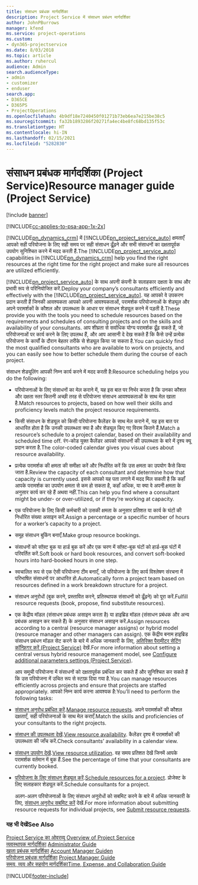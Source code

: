 ```yaml
---
title: संसाधन प्रबंधक मार्गदर्शिका
description: Project Service में संसाधन प्रबंधन मार्गदर्शिका
author: JohnPBurrows
manager: kfend
ms.service: project-operations
ms.custom:
- dyn365-projectservice
ms.date: 8/03/2018
ms.topic: article
ms.author: ruhercul
audience: Admin
search.audienceType:
- admin
- customizer
- enduser
search.app:
- D365CE
- D365PS
- ProjectOperations
ms.openlocfilehash: 4b9df18e7240450f01271b73eb6ea7e215be38c5
ms.sourcegitcommit: fa32b1893286f20271fa4ec4be8fc68bd135f53c
ms.translationtype: HT
ms.contentlocale: hi-IN
ms.lasthandoff: 02/15/2021
ms.locfileid: "5282830"
---
```

# <a name="resource-manager-guide-project-service"></a><span data-ttu-id="6ee8e-103">संसाधन प्रबंधक मार्गदर्शिका (Project Service)</span><span class="sxs-lookup"><span data-stu-id="6ee8e-103">Resource manager guide (Project Service)</span></span>

[!include [banner](../includes/psa-now-project-operations.md)]

[!INCLUDE[cc-applies-to-psa-app-1x-2x](../includes/cc-applies-to-psa-app-1x-2x.md)]

<span data-ttu-id="6ee8e-104">[!INCLUDE[pn_dynamics_crm](../includes/pn-dynamics-crm.md)] में [!INCLUDE[pn_project_service_auto](../includes/pn-project-service-auto.md)] क्षमताएँ आपको सही परियोजना के लिए सही समय पर सही संसाधन ढूँढ़ने और सभी संसाधनों का दक्षतापूर्वक उपयोग सुनिश्चित करने में मदद करती हैं.</span><span class="sxs-lookup"><span data-stu-id="6ee8e-104">The [!INCLUDE[pn_project_service_auto](../includes/pn-project-service-auto.md)] capabilities in [!INCLUDE[pn_dynamics_crm](../includes/pn-dynamics-crm.md)] help you find the right resources at the right time for the right project and make sure all resources are utilized efficiently.</span></span>  
  
 <span data-ttu-id="6ee8e-105">[!INCLUDE[pn_project_service_auto](../includes/pn-project-service-auto.md)] के साथ अपनी कंपनी के सलाहकार दक्षता के साथ और प्रभावी रूप से परिनियोजित करें.</span><span class="sxs-lookup"><span data-stu-id="6ee8e-105">Deploy your company’s consultants efficiently and effectively with the [!INCLUDE[pn_project_service_auto](../includes/pn-project-service-auto.md)].</span></span> <span data-ttu-id="6ee8e-106">यह आपको वे उपकरण प्रदान करती हैं जिनकी आवश्‍यकता आपको अपनी आवश्‍यकताओं, परामर्शक परियोजनाओं के शेड्यूल और अपने परामर्शकों के कौशल और उपलब्‍धता के आधार पर संसाधन शेड्यूल करने में पड़ती है.</span><span class="sxs-lookup"><span data-stu-id="6ee8e-106">These provide you with the tools you need to schedule resources based on the requirements and schedules of consulting projects and on the skills and availability of your consultants.</span></span> <span data-ttu-id="6ee8e-107">आप शीघ्रता से सर्वाधिक योग्‍य परामर्शक ढूँढ़ सकते हैं, जो परियोजनाओं पर कार्य करने के लिए उपलब्ध हैं, और आप आसानी दे देख सकते हैं कि कैसे उन्‍हें प्रत्‍येक परियोजना के कार्यों के दौरान बेहतर तरीके से शेड्यूल किया जा सकता है.</span><span class="sxs-lookup"><span data-stu-id="6ee8e-107">You can quickly find the most qualified consultants who are available to work on projects, and you can easily see how to better schedule them during the course of each project.</span></span>  
  
 <span data-ttu-id="6ee8e-108">संसाधन शेड्यूलिंग आपकी निम्न कार्य करने में मदद करती है:</span><span class="sxs-lookup"><span data-stu-id="6ee8e-108">Resource scheduling helps you do the following:</span></span>  
  
- <span data-ttu-id="6ee8e-109">परियोजनाओं के लिए संसाधनों का मेल कराने में, यह इस बात पर निर्भर करता है कि उनका कौशल और दक्षता स्‍तर कितनी अच्छी तरह से परियोजना संसाधन आवश्‍यकताओं के साथ मेल खाता है.</span><span class="sxs-lookup"><span data-stu-id="6ee8e-109">Match resources to projects, based on how well their skills and proficiency levels match the project resource requirements.</span></span>  
  
- <span data-ttu-id="6ee8e-110">किसी संसाधन के शेड्यूल को किसी परियोजना कैलेंडर के साथ मेल कराने में, यह इस बात पर आधारित होता है कि उनकी उपलब्‍धता क्‍या है और शेड्यूल किए गए विराम कितने हैं.</span><span class="sxs-lookup"><span data-stu-id="6ee8e-110">Match a resource’s schedule to a project calendar, based on their availability and scheduled time off.</span></span> <span data-ttu-id="6ee8e-111">रंग-कोड युक्त कैलेंडर आपको संसाधनों की उपलब्‍धता के बारे में दृश्य क्‍यू प्रदान करता है.</span><span class="sxs-lookup"><span data-stu-id="6ee8e-111">The color-coded calendar gives you visual cues about resource availability.</span></span>  
  
- <span data-ttu-id="6ee8e-112">प्रत्येक परामर्शक की क्षमता की समीक्षा करें और निर्धारित करें कि उस क्षमता का उपयोग कैसे किया जाता है.</span><span class="sxs-lookup"><span data-stu-id="6ee8e-112">Review the capacity of each consultant and determine how that capacity is currently used.</span></span> <span data-ttu-id="6ee8e-113">इससे आपको यह पता लगाने में मदद मिल सकती है कि कहाँ आपके परामर्शक का उपयोग क्षमता से कम हो सकता है, कहाँ अधिक, या क्‍या वे अपनी क्षमता के अनुसार कार्य कर रहे हैं अथवा नहीं.</span><span class="sxs-lookup"><span data-stu-id="6ee8e-113">This can help you find where a consultant might be under- or over-utilized, or if they’re working at capacity.</span></span>  
  
- <span data-ttu-id="6ee8e-114">एक परियोजना के लिए किसी कर्मचारी को उसकी क्षमता के अनुसार प्रतिशत या कार्य के घंटों की निर्धारित संख्या असाइन करें.</span><span class="sxs-lookup"><span data-stu-id="6ee8e-114">Assign a percentage or a specific number of hours for a worker’s capacity to a project.</span></span>  
  
- <span data-ttu-id="6ee8e-115">समूह संसाधन बुकिंग बनाएँ.</span><span class="sxs-lookup"><span data-stu-id="6ee8e-115">Make group resource bookings.</span></span>  
  
- <span data-ttu-id="6ee8e-116">संसाधनों को सॉफ़्ट बुक या हार्ड बुक करें और एक चरण में सॉफ़्ट-बुक घंटों को हार्ड-बुक घंटों में परिवर्तित करें.</span><span class="sxs-lookup"><span data-stu-id="6ee8e-116">Soft book or hard book resources, and convert soft-booked hours into hard-booked hours in one step.</span></span>  
  
- <span data-ttu-id="6ee8e-117">स्‍वचालित रूप से एक ऐसी परियोजना टीम बनाएँ, जो परियोजना के लिए कार्य विश्लेषण संरचना में परिभाषित संसाधनों पर आधारित हो.</span><span class="sxs-lookup"><span data-stu-id="6ee8e-117">Automatically form a project team based on resources defined in a work breakdown structure for a project.</span></span>  
  
- <span data-ttu-id="6ee8e-118">संसाधन अनुरोधों (बुक करने, प्रस्तावित करने, प्रतिस्थापक संसाधनों को ढूँढ़ने) को पूरा करें.</span><span class="sxs-lookup"><span data-stu-id="6ee8e-118">Fulfill resource requests (book, propose, find substitute resources).</span></span>  
  
- <span data-ttu-id="6ee8e-119">एक केंद्रीय मॉडल (संसाधन प्रबंधक असाइन करता है) या हाइब्रिड मॉडल (संसाधन प्रबंधक और अन्य प्रबंधक असाइन कर सकते हैं) के अनुसार संसाधन असाइन करें.</span><span class="sxs-lookup"><span data-stu-id="6ee8e-119">Assign resources according to a central (resource manager assigns) or hybrid model (resource manager and other managers can assign).</span></span> <span data-ttu-id="6ee8e-120">एक केंद्रीय बनाम हाइब्रिड संसाधन प्रबंधन मॉडल सेट करने के बारे में अधिक जानकारी के लिए, [अतिरिक्त पैरामीटर सेटिंग कॉन्फ़िगर करें (Project Service)](../psa/configure-additional-parameters-settings.md) देखें.</span><span class="sxs-lookup"><span data-stu-id="6ee8e-120">For more information about setting a central versus hybrid resource management model, see [Configure additional parameters settings (Project Service)](../psa/configure-additional-parameters-settings.md).</span></span>  
  
  <span data-ttu-id="6ee8e-121">आप समूची परियोजना में संसाधनों को दक्षतापूर्वक प्रबंधित कर सकते हैं और सुनिश्चित कर सकते हैं कि उस परियोजना में उचित रूप से स्‍टाफ़ दिया गया है.</span><span class="sxs-lookup"><span data-stu-id="6ee8e-121">You can manage resources efficiently across projects and ensure that projects are staffed appropriately.</span></span> <span data-ttu-id="6ee8e-122">आपको निम्न कार्य करना आवश्‍यक है:</span><span class="sxs-lookup"><span data-stu-id="6ee8e-122">You’ll need to perform the following tasks:</span></span>  
  
- <span data-ttu-id="6ee8e-123">[संसाधन अनुरोध प्रबंधित करें](../psa/manage-resource-requests.md).</span><span class="sxs-lookup"><span data-stu-id="6ee8e-123">[Manage resource requests](../psa/manage-resource-requests.md).</span></span> <span data-ttu-id="6ee8e-124">अपने परामर्शकों की कौशल दक्षताएँ, सही परियोजनाओं के साथ मेल कराएँ.</span><span class="sxs-lookup"><span data-stu-id="6ee8e-124">Match the skills and proficiencies of your consultants to the right projects.</span></span>  
  
- <span data-ttu-id="6ee8e-125">[संसाधन की उपलब्धता देखें](../psa/view-resource-availability.md).</span><span class="sxs-lookup"><span data-stu-id="6ee8e-125">[View resource availability](../psa/view-resource-availability.md).</span></span> <span data-ttu-id="6ee8e-126">कैलेंडर दृश्य में परामर्शकों की उपलब्धता की जाँच करें.</span><span class="sxs-lookup"><span data-stu-id="6ee8e-126">Check consultants’ availability in a calendar view.</span></span>  
  
- <span data-ttu-id="6ee8e-127">[संसाधन उपयोग देखें](../psa/view-resource-utilization.md).</span><span class="sxs-lookup"><span data-stu-id="6ee8e-127">[View resource utilization](../psa/view-resource-utilization.md).</span></span> <span data-ttu-id="6ee8e-128">वह समय प्रतिशत देखें जिनमें आपके परामर्शक वर्तमान में बुक हैं.</span><span class="sxs-lookup"><span data-stu-id="6ee8e-128">See the percentage of time that your consultants are currently booked.</span></span>  
  
- <span data-ttu-id="6ee8e-129">[परियोजना के लिए संसाधन शेड्यूल करें](../psa/schedule-resources-project.md).</span><span class="sxs-lookup"><span data-stu-id="6ee8e-129">[Schedule resources for a project](../psa/schedule-resources-project.md).</span></span> <span data-ttu-id="6ee8e-130">प्रोजेक्ट के लिए सलाहकार शेड्यूल करें.</span><span class="sxs-lookup"><span data-stu-id="6ee8e-130">Schedule consultants for a project.</span></span>  
  
  <span data-ttu-id="6ee8e-131">अलग-अलग परियोजनाओं के लिए संसाधन अनुरोधों को सबमिट करने के बारे में अधिक जानकारी के लिए, [संसाधन अनुरोध सबमिट करें](../psa/submit-resource-requests.md)  देखें.</span><span class="sxs-lookup"><span data-stu-id="6ee8e-131">For more information about submitting resource requests for individual projects, see [Submit resource requests](../psa/submit-resource-requests.md).</span></span>  
  
### <a name="see-also"></a><span data-ttu-id="6ee8e-132">यह भी देखें</span><span class="sxs-lookup"><span data-stu-id="6ee8e-132">See Also</span></span>  
 <span data-ttu-id="6ee8e-133">[Project Service का ओवरव्यू](../psa/overview.md) </span><span class="sxs-lookup"><span data-stu-id="6ee8e-133">[Overview of Project Service](../psa/overview.md) </span></span>  
 <span data-ttu-id="6ee8e-134">[व्यवस्थापक मार्गदर्शिका](../psa/admin-guide.md) </span><span class="sxs-lookup"><span data-stu-id="6ee8e-134">[Administrator Guide](../psa/admin-guide.md) </span></span>  
 <span data-ttu-id="6ee8e-135">[खाता प्रबंधक मार्गदर्शिका](../psa/account-manager-guide.md) </span><span class="sxs-lookup"><span data-stu-id="6ee8e-135">[Account Manager Guiden](../psa/account-manager-guide.md) </span></span>  
 <span data-ttu-id="6ee8e-136">[परियोजना प्रबंधक मार्गदर्शिका](../psa/project-manager-guide.md) </span><span class="sxs-lookup"><span data-stu-id="6ee8e-136">[Project Manager Guide](../psa/project-manager-guide.md) </span></span>  
 [<span data-ttu-id="6ee8e-137">समय, व्यय और सहयोग मार्गदर्शिका</span><span class="sxs-lookup"><span data-stu-id="6ee8e-137">Time, Expense, and Collaboration Guide</span></span>](../psa/time-expense-collaboration-guide.md)


[!INCLUDE[footer-include](../includes/footer-banner.md)]